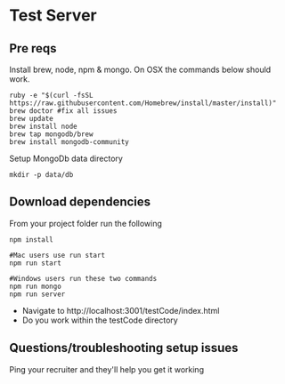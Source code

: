 # Test Server

## Pre reqs
Install brew, node, npm & mongo. On OSX the commands below should work.

```
ruby -e "$(curl -fsSL https://raw.githubusercontent.com/Homebrew/install/master/install)"
brew doctor #fix all issues
brew update
brew install node
brew tap mongodb/brew
brew install mongodb-community
```

Setup MongoDb data directory
```
mkdir -p data/db
```

## Download dependencies
From your project folder run the following
```
npm install

#Mac users use run start
npm run start

#Windows users run these two commands
npm run mongo
npm run server
```
* Navigate to http://localhost:3001/testCode/index.html
* Do you work within the testCode directory


## Questions/troubleshooting setup issues
Ping your recruiter and they'll help you get it working
